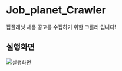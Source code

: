 # Job_planet_Crawler
잡플래닛 채용 공고를 수집하기 위한 크롤러 입니다!

## 실행화면
![실행화면](https://user-images.githubusercontent.com/58453569/106359609-22ad0100-6357-11eb-90a3-f129ec4242f1.PNG)
